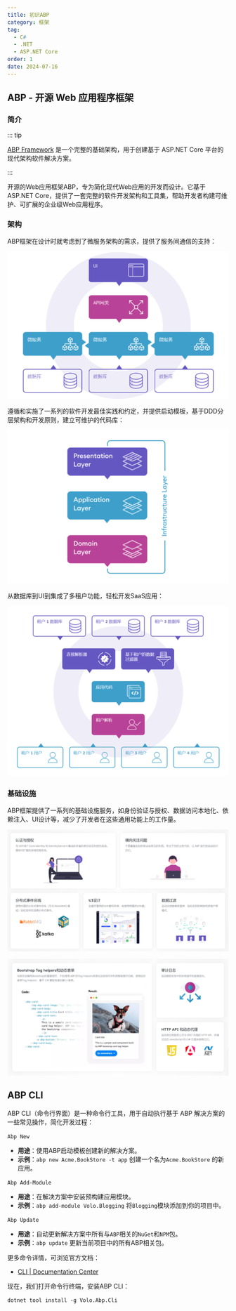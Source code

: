 ```yaml
---
title: 初识ABP
category: 框架
tag:
  - C#
  - .NET
  - ASP.NET Core
order: 1
date: 2024-07-16
---
```


## ABP - 开源 Web 应用程序框架

### 简介

::: tip

[ABP Framework](https://abp.io/) 是一个完整的基础架构，用于创建基于 ASP.NET Core 平台的现代架构软件解决方案。

:::

开源的Web应用框架ABP，专为简化现代Web应用的开发而设计。它基于ASP.NET Core，提供了一套完整的软件开发架构和工具集，帮助开发者构建可维护、可扩展的企业级Web应用程序。

### 架构

ABP框架在设计时就考虑到了微服务架构的需求，提供了服务间通信的支持：

![微服务兼容](images/01_概述/image-20240717143443524.png)

遵循和实施了一系列的软件开发最佳实践和约定，并提供启动模板，基于DDD分层架构和开发原则，建立可维护的代码库：

![DDD领域驱动设计](images/01_概述/image-20240718083518120.png)

从数据库到UI到集成了多租户功能，轻松开发SaaS应用：

![多租户](images/01_概述/image-20240718083958836.png)

### 基础设施

ABP框架提供了一系列的基础设施服务，如身份验证与授权、数据访问本地化、依赖注入、UI设计等，减少了开发者在这些通用功能上的工作量。

![基础设施（1）](images/01_概述/image-20240718084117022.png)

![基础设施（2）](images/01_概述/image-20240718084314762.png)

## ABP CLI

ABP CLI（命令行界面）是一种命令行工具，用于自动执行基于 ABP 解决方案的一些常见操作，简化开发过程：

`Abp New`

- **用途**：使用ABP启动模板创建新的解决方案。
- **示例**：`abp new Acme.BookStore -t app` 创建一个名为`Acme.BookStore` 的新应用。

`Abp Add-Module`

- **用途**：在解决方案中安装预构建应用模块。
- **示例**：`abp add-module Volo.Blogging` 将`Blogging`模块添加到你的项目中。

`Abp Update`

- **用途**：自动更新解决方案中所有与`ABP`相关的`NuGet`和`NPM`包。
- **示例**：`abp update` 更新当前项目中的所有ABP相关包。

更多命令详情，可浏览官方文档：

- [CLI | Documentation Center](https://docs.abp.io/zh-Hans/abp/latest/CLI)

现在，我们打开命令行终端，安装ABP CLI：

```shell
dotnet tool install -g Volo.Abp.Cli
```


